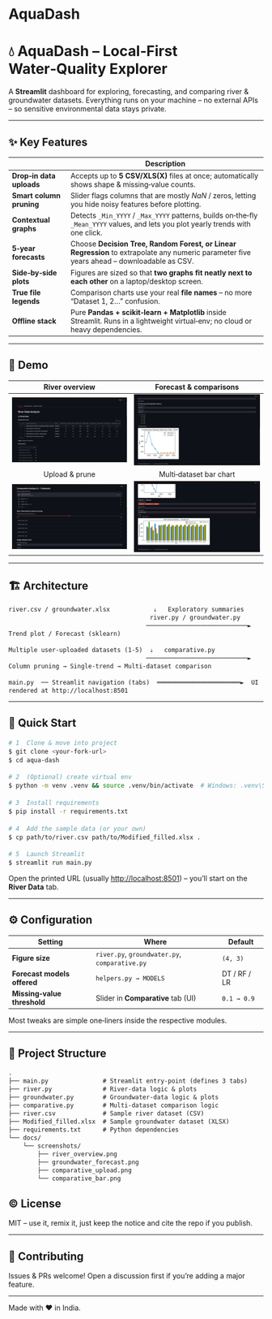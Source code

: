 # AquaDash

# 💧 AquaDash – Local‑First Water‑Quality Explorer

A **Streamlit** dashboard for exploring, forecasting, and comparing river & groundwater datasets. Everything runs on your machine – no external APIs – so sensitive environmental data stays private.

---

## ✨ Key Features

|                          | Description                                                                                                                                |
| ------------------------ | ------------------------------------------------------------------------------------------------------------------------------------------ |
| **Drop‑in data uploads** | Accepts up to **5 CSV/XLS(X)** files at once; automatically shows shape & missing‑value counts.                                            |
| **Smart column pruning** | Slider flags columns that are mostly *NaN* / zeros, letting you hide noisy features before plotting.                                       |
| **Contextual graphs**    | Detects `_Min_YYYY` / `_Max_YYYY` patterns, builds on‑the‑fly `_Mean_YYYY` values, and lets you plot yearly trends with one click.         |
| **5‑year forecasts**     | Choose **Decision Tree, Random Forest, or Linear Regression** to extrapolate any numeric parameter five years ahead – downloadable as CSV. |
| **Side‑by‑side plots**   | Figures are sized so that **two graphs fit neatly next to each other** on a laptop/desktop screen.                                         |
| **True file legends**    | Comparison charts use your real **file names** – no more “Dataset 1, 2…” confusion.                                                        |
| **Offline stack**        | Pure **Pandas + scikit‑learn + Matplotlib** inside Streamlit. Runs in a lightweight virtual‑env; no cloud or heavy dependencies.           |

---

## 📸 Demo

|                   River overview                   |                 Forecast & comparisons                 |
| :------------------------------------------------: | :----------------------------------------------------: |
|  ![River Tab](1.png)                               | ![Forecast](2.png)                                     |
|                   Upload & prune                   |                 Multi‑dataset bar chart                |
| ![Upload](3.png)                                   | ![Bar](4.png)                                          |


---

## 🏗️ Architecture

```text
river.csv / groundwater.xlsx            ⇣   Exploratory summaries
                                       river.py / groundwater.py
                                      ────────────────────────────► Trend plot / Forecast (sklearn)

Multiple user‑uploaded datasets (1‑5)  ⇣   comparative.py
                                      ────────────────────────────► Column pruning → Single‑trend → Multi‑dataset comparison

main.py  ── Streamlit navigation (tabs)  ═══════════════════════►  UI rendered at http://localhost:8501
```

---

## 🚀 Quick Start

```bash
# 1  Clone & move into project
$ git clone <your‑fork‑url>
$ cd aqua‑dash

# 2  (Optional) create virtual env
$ python -m venv .venv && source .venv/bin/activate  # Windows: .venv\Scripts\activate

# 3  Install requirements
$ pip install -r requirements.txt

# 4  Add the sample data (or your own)
$ cp path/to/river.csv path/to/Modified_filled.xlsx .

# 5  Launch Streamlit
$ streamlit run main.py
```

Open the printed URL (usually [http://localhost:8501](http://localhost:8501)) – you’ll start on the **River Data** tab.

---

## ⚙️ Configuration

| Setting                     | Where                                          | Default      |
| --------------------------- | ---------------------------------------------- | ------------ |
| **Figure size**             | `river.py`, `groundwater.py`, `comparative.py` | `(4, 3)`     |
| **Forecast models offered** | `helpers.py → MODELS`                          | DT / RF / LR |
| **Missing‑value threshold** | Slider in **Comparative** tab (UI)             | `0.1 → 0.9`  |

Most tweaks are simple one‑liners inside the respective modules.

---

## 📂 Project Structure

```text
.
├── main.py               # Streamlit entry‑point (defines 3 tabs)
├── river.py              # River‑data logic & plots
├── groundwater.py        # Groundwater‑data logic & plots
├── comparative.py        # Multi‑dataset comparison logic
├── river.csv             # Sample river dataset (CSV)
├── Modified_filled.xlsx  # Sample groundwater dataset (XLSX)
├── requirements.txt      # Python dependencies
└── docs/
    └── screenshots/
        ├── river_overview.png
        ├── groundwater_forecast.png
        ├── comparative_upload.png
        └── comparative_bar.png
```



## © License

MIT – use it, remix it, just keep the notice and cite the repo if you publish.

---

## 🤝 Contributing

Issues & PRs welcome! Open a discussion first if you’re adding a major feature.

---

Made with ❤️ in India.
